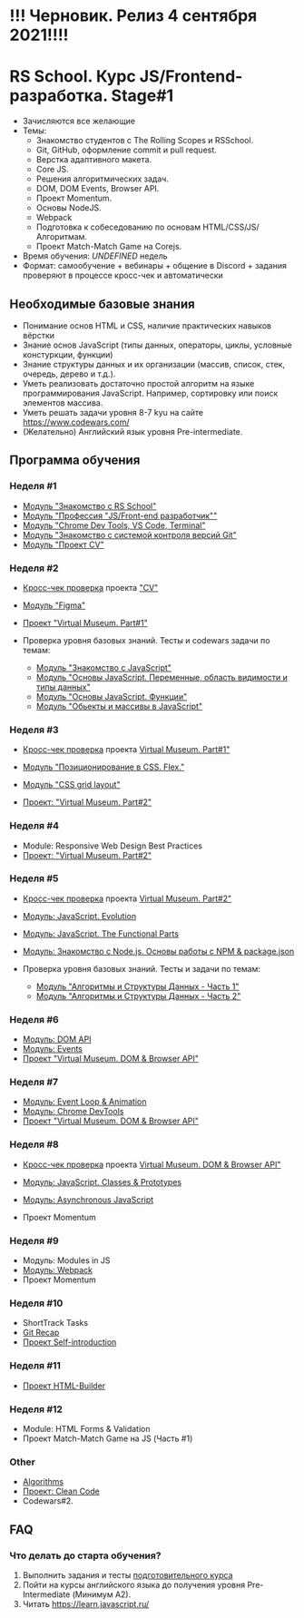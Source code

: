 # !!! Черновик. Релиз 4 сентября 2021!!!!

# RS School. Курс JS/Frontend-разработка. Stage#1
- Зачисляются все желающие
- Темы:
    - Знакомство студентов с The Rolling Scopes и RSSchool.
    - Git, GitHub, оформление commit и pull request.
    - Верстка адаптивного макета.
    - Core JS.
    - Решения алгоритмических задач.
    - DOM, DOM Events, Browser API.
    - Проект Momentum.
    - Основы NodeJS.
    - Webpack
    - Подготовка к собеседованию по основам HTML/CSS/JS/Алгоритмам.
    - Проект Match-Match Game на Сorejs.
- Время обучения: *UNDEFINED* недель
- Формат: самообучение + вебинары + общение в Discord + задания проверяют в процессе кросс-чек и автоматически

## Необходимые базовые знания
- Понимание основ HTML и CSS, наличие практических навыков вёрстки
- Знание основ JavaScript (типы данных, операторы, циклы, условные констуркции, функции)
- Знание структуры данных и их организации (массив, список, стек, очередь, дерево и т.д.). 
- Уметь реализовать достаточно простой алгоритм на языке программирования JavaScript. Например, сортировку или поиск элементов массива.
- Уметь решать задачи уровня 8-7 kyu на сайте https://www.codewars.com/
- (Желательно) Английский язык уровня Pre-intermediate.

## Программа обучения
### Неделя #1 
- [Модуль "Знакомство с RS School"](modules/rs-school-intro/)
- [Модуль "Профессия \"JS/Front-end разработчик\""](modules/js-fe-developer/)
- [Модуль "Chrome Dev Tools, VS Code, Terminal"](modules/basic-tools/)
- [Модуль "Знакомство с системой контроля версий Git"](modules/git/) 
- [Модуль "Проект CV"](modules/project-cv)

### Неделя #2
- [Кросс-чек проверка](https://docs.rs.school/#/cross-check-flow) проекта ["CV"](modules/project-cv/) 
- [Модуль "Figma"](modules/figma)
- [Проект "Virtual Museum. Part#1"](modules/project-virtual-museum)

- Проверка уровня базовых знаний. Тесты и codewars задачи по темам:
  - [Модуль "Знакомство с JavaScript"](modules/js-basics/)
  - [Модуль "Основы JavaScript. Переменные, область видимости и типы данных"](modules/data-types/)
  - [Модуль "Основы JavaScript. Функции"](modules/js-functions/)
  - [Модуль "Обьекты и массивы в JavaScript"](modules/objects-and-arrays/) 

### Неделя #3
- [Кросс-чек проверка](https://docs.rs.school/#/cross-check-flow) проекта [Virtual Museum. Part#1"](modules/project-virtual-museum)

- [Модуль "Позиционирование в CSS. Flex."](../stage0/modules/css-postioning/)
- [Модуль "CSS grid layout"](modules/css-grid/)
- [Проект: "Virtual Museum. Part#2"](modules/project-virtual-museum)

### Неделя #4
- Module: Responsive Web Design Best Practices
- [Проект: "Virtual Museum. Part#2"](modules/project-virtual-museum)

### Неделя #5
- [Кросс-чек проверка](https://docs.rs.school/#/cross-check-flow) проекта [Virtual Museum. Part#2"](modules/project-virtual-museum)
- [Модуль: JavaScript. Evolution](modules/js-evolution/)
- [Модуль: JavaScript. The Functional Parts](modules/functions/)
- [Модуль: Знакомство с Node.js. Основы работы с NPM & package.json](modules/nodejs-npm-overview)

- Проверка уровня базовых знаний. Тесты и задачи по темам:
  - [Модуль "Алгоритмы и Структуры Данных - Часть 1"](modules/data-structures-part-1/)
  - [Модуль "Алгоритмы и Структуры Данных - Часть 2"](modules/data-structures-part-2/) 

### Неделя #6
- [Модуль: DOM API](modules/dom-api/)
- [Модуль: Events](modules/events/)
- [Проект "Virtual Museum. DOM & Browser API"](modules/project-virtual-museum)

### Неделя #7
- [Модуль: Event Loop & Animation](modules/eventloop-animation/)
- [Модуль: Chrome DevTools](modules/chrome-devtools/)
- [Проект "Virtual Museum. DOM & Browser API"](modules/project-virtual-museum)

### Неделя #8
- [Кросс-чек проверка](https://docs.rs.school/#/cross-check-flow) проекта [Virtual Museum. DOM & Browser API"](modules/project-virtual-museum)

- [Модуль: JavaScript. Classes & Prototypes](modules/classes-prototypes/)
- [Модуль: Asynchronous JavaScript](modules/async/)
- Проект Momentum

### Неделя #9
- Модуль: Modules in JS
- [Модуль: Webpack](modules/webpack/)
- Проект Momentum

### Неделя #10
- ShortTrack Tasks
- [Git Recap](modules/git-recap/)
- [Проект Self-introduction](modules/html-builder/)

### Неделя #11
- [Проект HTML-Builder](modules/html-builder/)

### Неделя #12
- Module: HTML Forms & Validation
- Проект Match-Match Game на JS (Часть #1)

### Other
- [Algorithms](algorithms) 
- [Проект: Clean Code](modules/clean-code/)
- Codewars#2. 

## FAQ
### Что делать до старта обучения? 
1. Выполнить задания и тесты [подготовительного курса](stage0/)
2. Пойти на курсы английского языка до получения уровня Pre-Intermediate (Минимум A2).
3. Читать https://learn.javascript.ru/


